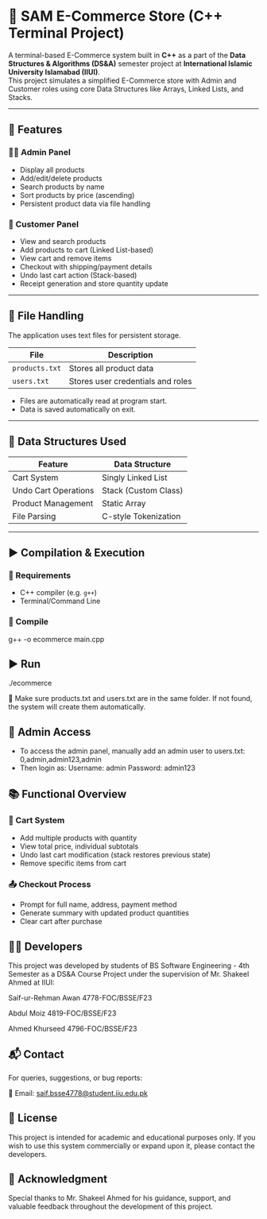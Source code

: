 # 🛒 SAM E-Commerce Store (C++ Terminal Project)

A terminal-based E-Commerce system built in **C++** as a part of the **Data Structures & Algorithms (DS&A)** semester project at **International Islamic University Islamabad (IIUI)**.  
This project simulates a simplified E-Commerce store with Admin and Customer roles using core Data Structures like Arrays, Linked Lists, and Stacks.

---

## 📌 Features

### 👨‍💼 Admin Panel
- Display all products
- Add/edit/delete products
- Search products by name
- Sort products by price (ascending)
- Persistent product data via file handling

### 👥 Customer Panel
- View and search products
- Add products to cart (Linked List-based)
- View cart and remove items
- Checkout with shipping/payment details
- Undo last cart action (Stack-based)
- Receipt generation and store quantity update

---

## 💾 File Handling

The application uses text files for persistent storage.

| File          | Description                          |
|---------------|--------------------------------------|
| `products.txt`| Stores all product data              |
| `users.txt`   | Stores user credentials and roles    |

- Files are automatically read at program start.
- Data is saved automatically on exit.

---

## 🧱 Data Structures Used

| Feature                 | Data Structure       |
|------------------------|----------------------|
| Cart System            | Singly Linked List   |
| Undo Cart Operations   | Stack (Custom Class) |
| Product Management     | Static Array         |
| File Parsing           | C-style Tokenization |

---

## ▶️ Compilation & Execution

### 🧰 Requirements
- C++ compiler (e.g. `g++`)
- Terminal/Command Line

### 🔧 Compile
g++ -o ecommerce main.cpp

## ▶️ Run
./ecommerce

📁 Make sure products.txt and users.txt are in the same folder.
If not found, the system will create them automatically.

## 🔐 Admin Access

- To access the admin panel, manually add an admin user to users.txt:
   0,admin,admin123,admin
- Then login as:
   Username: admin
   Password: admin123

## 📚 Functional Overview

### 🔄 Cart System
- Add multiple products with quantity
- View total price, individual subtotals
- Undo last cart modification (stack restores previous state)
- Remove specific items from cart

### 📤 Checkout Process
- Prompt for full name, address, payment method
- Generate summary with updated product quantities
- Clear cart after purchase

## 🧑‍💻 Developers
This project was developed by students of BS Software Engineering - 4th Semester as a DS&A Course Project under the supervision of Mr. Shakeel Ahmed at IIUI:

Saif-ur-Rehman Awan
4778-FOC/BSSE/F23

Abdul Moiz
4819-FOC/BSSE/F23

Ahmed Khurseed
4796-FOC/BSSE/F23

## 📬 Contact
For queries, suggestions, or bug reports:

📧 Email: saif.bsse4778@student.iiu.edu.pk

## 📝 License
This project is intended for academic and educational purposes only.
If you wish to use this system commercially or expand upon it, please contact the developers.

## 🙏 Acknowledgment
Special thanks to Mr. Shakeel Ahmed for his guidance, support, and valuable feedback throughout the development of this project.
